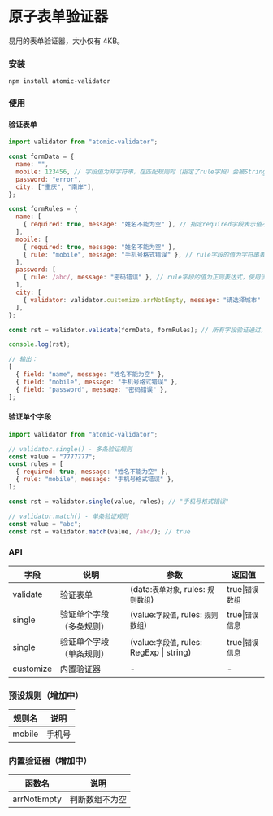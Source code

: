 # 原子表单验证器

易用的表单验证器，大小仅有 4KB。

### 安装

```shell
npm install atomic-validator
```

### 使用

#### 验证表单

```javascript
import validator from "atomic-validator";

const formData = {
  name: "",
  mobile: 123456, // 字段值为非字符串，在匹配规则时（指定了rule字段）会被String()强制转换为字符串
  password: "error",
  city: ["重庆", "南岸"],
};

const formRules = {
  name: [
    { required: true, message: "姓名不能为空" }, // 指定required字段表示值不能为空，故对number和boolean类型无效
  ],
  mobile: [
    { required: true, message: "姓名不能为空" },
    { rule: "mobile", message: "手机号格式错误" }, // rule字段的值为字符串表示预设规则名
  ],
  password: [
    { rule: /abc/, message: "密码错误" }, // rule字段的值为正则表达式，使用该自定义正则表达式匹配
  ],
  city: [
    { validator: validator.customize.arrNotEmpty, message: "请选择城市" }, // 内置验证器。可自定义验证器函数，参数为字段值，返回boolean值
  ],
};

const rst = validator.validate(formData, formRules); // 所有字段验证通过，则返回true，否则返回错误数组

console.log(rst);

// 输出：
[
  { field: "name", message: "姓名不能为空" },
  { field: "mobile", message: "手机号格式错误" },
  { field: "password", message: "密码错误" },
];
```

#### 验证单个字段

```javascript
import validator from "atomic-validator";

// validator.single() - 多条验证规则
const value = "7777777";
const rules = [
  { required: true, message: "姓名不能为空" },
  { rule: "mobile", message: "手机号格式错误" },
];

const rst = validator.single(value, rules); // "手机号格式错误"

// validator.match() - 单条验证规则
const value = "abc";
const rst = validator.match(value, /abc/); // true
```

### API

| 字段      | 说明                     | 参数                                      | 返回值           |
| --------- | ------------------------ | ----------------------------------------- | ---------------- |
| validate  | 验证表单                 | (data:`表单对象`, rules: `规则数组`)      | true\|`错误数组` |
| single    | 验证单个字段（多条规则） | (value:`字段值`, rules: `规则数组`)       | true\|`错误信息` |
| single    | 验证单个字段（单条规则） | (value:`字段值`, rules: RegExp \| string) | true\|`错误信息` |
| customize | 内置验证器               | -                                         | -                |

### 预设规则（增加中）

| 规则名 | 说明   |
| ------ | ------ |
| mobile | 手机号 |

### 内置验证器（增加中）

| 函数名      | 说明           |
| ----------- | -------------- |
| arrNotEmpty | 判断数组不为空 |
